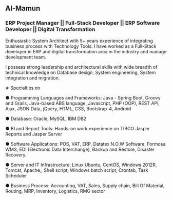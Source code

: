 ## Al-Mamun
### ERP Project Manager || Full-Stack Developer || ERP Software Developer || Digital Transformation



Enthusiastic System Architect with 5+ years experience of integrating business process with Technology Tools. I have worked as a Full-Stack developer in ERP and digital transformation area in the industry and manage development team.

I possess strong leadership and architectural skills with wide breadth of technical knowledge on Database design, System engineering, System integration and migration.

✬ Specialties on

● Programming Languages and Frameworks: Java - Spring Boot, Groovy and Grails, Java-based ABS language, Javascript, PHP (OOP), REST API, Ajax, JSON Data, jQuery, HTML, CSS, Bootstrap-4, Android

● Database: Oracle, MySQL, IBM DB2

● BI and Report Tools: Hands-on work experience on TIBCO Jasper Reports and Jasper Server

● Software Applications: POS, VAT, ERP, Datatex N.O.W Software, Formosa WMS, EDI (Electronic Data Interchange), Backup and Restore, Disaster Recovery.

● Server and IT Infrastructure: Linux Ubuntu, CentOS, Windows 2012R, Tomcat, Apache,, Shell script, Windows batch script, Crontab, Task Scheduler

● Business Process: Accounting, VAT, Sales, Supply chain, Bill Of Material, Routing, MRP, Inventory, Logistics, RMG sector


<!--
**mamun7025/mamun7025** is a ✨ _special_ ✨ repository because its `README.md` (this file) appears on your GitHub profile.

Here are some ideas to get you started:

- 🔭 I’m currently working on ...
- 🌱 I’m currently learning ...
- 👯 I’m looking to collaborate on ...
- 🤔 I’m looking for help with ...
- 💬 Ask me about ...
- 📫 How to reach me: ...
- 😄 Pronouns: ...
- ⚡ Fun fact: ...
-->
